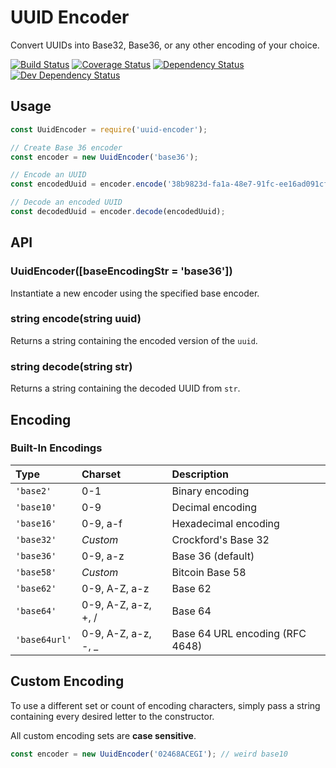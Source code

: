 # UUID Encoder

Convert UUIDs into Base32, Base36, or any other encoding of your choice.

[![Build Status](https://travis-ci.org/franksrevenge/uuid-encoder.svg?branch=master)](https://travis-ci.org/franksrevenge/uuid-encoder) [![Coverage Status](https://coveralls.io/repos/github/franksrevenge/uuid-encoder/badge.svg?branch=master)](https://coveralls.io/github/franksrevenge/uuid-encoder?branch=master) [![Dependency Status](https://david-dm.org/franksrevenge/uuid-encoder/status.svg)](https://david-dm.org/franksrevenge/uuid-encoder#info=dependencies&view=table) [![Dev Dependency Status](https://david-dm.org/franksrevenge/uuid-encoder/dev-status.svg)](https://david-dm.org/franksrevenge/uuid-encoder#info=devDependencies&view=table)


## Usage

```js
const UuidEncoder = require('uuid-encoder');

// Create Base 36 encoder
const encoder = new UuidEncoder('base36');

// Encode an UUID
const encodedUuid = encoder.encode('38b9823d-fa1a-48e7-91fc-ee16ad091cf2');

// Decode an encoded UUID
const decodedUuid = encoder.decode(encodedUuid);
```


## API

### UuidEncoder([baseEncodingStr = 'base36'])

Instantiate a new encoder using the specified base encoder.

### string encode(string uuid)

Returns a string containing the encoded version of the `uuid`.

### string decode(string str)

Returns a string containing the decoded UUID from `str`.


## Encoding

### Built-In Encodings

| Type       | Charset  | Description |
| :--------- | :------- | :----------------------- |
| `'base2'`  | 0-1      | Binary encoding |
| `'base10'` | 0-9      | Decimal encoding |
| `'base16'` | 0-9, a-f | Hexadecimal encoding |
| `'base32'` | _Custom_ | Crockford's Base 32 |
| `'base36'` | 0-9, a-z | Base 36 (default) |
| `'base58'` | _Custom_ | Bitcoin Base 58 |
| `'base62'` | 0-9, A-Z, a-z | Base 62 |
| `'base64'` | 0-9, A-Z, a-z, +, / | Base 64 |
| `'base64url'` | 0-9, A-Z, a-z, -, _ | Base 64 URL encoding (RFC 4648) |



## Custom Encoding

To use a different set or count of encoding characters, simply pass a string
containing every desired letter to the constructor.

All custom encoding sets are **case sensitive**.

```js
const encoder = new UuidEncoder('02468ACEGI'); // weird base10
```
